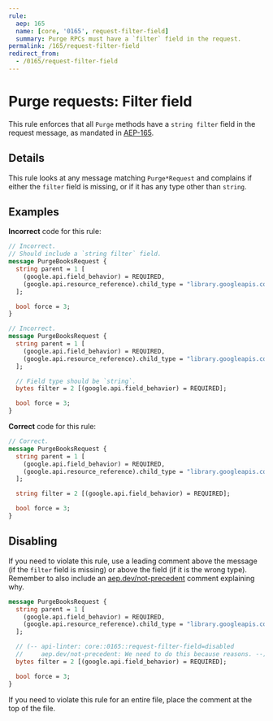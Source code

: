 ```yaml
---
rule:
  aep: 165
  name: [core, '0165', request-filter-field]
  summary: Purge RPCs must have a `filter` field in the request.
permalink: /165/request-filter-field
redirect_from:
  - /0165/request-filter-field
---
```


# Purge requests: Filter field

This rule enforces that all `Purge` methods have a `string filter`
field in the request message, as mandated in [AEP-165][].

## Details

This rule looks at any message matching `Purge*Request` and complains if
either the `filter` field is missing, or if it has any type other than `string`.

## Examples

**Incorrect** code for this rule:

```proto
// Incorrect.
// Should include a `string filter` field.
message PurgeBooksRequest {
  string parent = 1 [
    (google.api.field_behavior) = REQUIRED,
    (google.api.resource_reference).child_type = "library.googleapis.com/Book"
  ];

  bool force = 3;
}
```

```proto
// Incorrect.
message PurgeBooksRequest {
  string parent = 1 [
    (google.api.field_behavior) = REQUIRED,
    (google.api.resource_reference).child_type = "library.googleapis.com/Book"
  ];

  // Field type should be `string`.
  bytes filter = 2 [(google.api.field_behavior) = REQUIRED];

  bool force = 3;
}
```

**Correct** code for this rule:

```proto
// Correct.
message PurgeBooksRequest {
  string parent = 1 [
    (google.api.field_behavior) = REQUIRED,
    (google.api.resource_reference).child_type = "library.googleapis.com/Book"
  ];

  string filter = 2 [(google.api.field_behavior) = REQUIRED];

  bool force = 3;
}
```

## Disabling

If you need to violate this rule, use a leading comment above the message (if
the `filter` field is missing) or above the field (if it is the wrong type).
Remember to also include an [aep.dev/not-precedent][] comment explaining why.

```proto
message PurgeBooksRequest {
  string parent = 1 [
    (google.api.field_behavior) = REQUIRED,
    (google.api.resource_reference).child_type = "library.googleapis.com/Book"
  ];

  // (-- api-linter: core::0165::request-filter-field=disabled
  //     aep.dev/not-precedent: We need to do this because reasons. --)
  bytes filter = 2 [(google.api.field_behavior) = REQUIRED];

  bool force = 3;
}
```

If you need to violate this rule for an entire file, place the comment at the
top of the file.

[aep-165]: https://aep.dev/165
[aep.dev/not-precedent]: https://aep.dev/not-precedent
